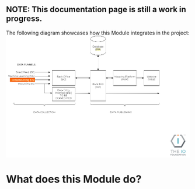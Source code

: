 

## NOTE: This documentation page is still a work in progress.

The following diagram showcases how this Module integrates in the project:
<img src="https://github.com/TheIOFoundation/ProjectLockdown/blob/master/docs/Diagrams/%5BTIOF%20PLD%5D%20Docs%20%5BP%5D%20General%20Modules%20Diagram%20Focus%20CS%20ENG%20v1.0.png" alt="Crowdsourcing Funnel" title="Crowdsourcing Funnel"/>


# What does this Module do?
